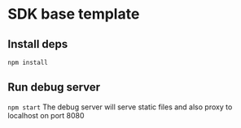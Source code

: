 # SDK base template

## Install deps
`npm install`

## Run debug server
`npm start`
The debug server will serve static files and also proxy
to localhost on port 8080
